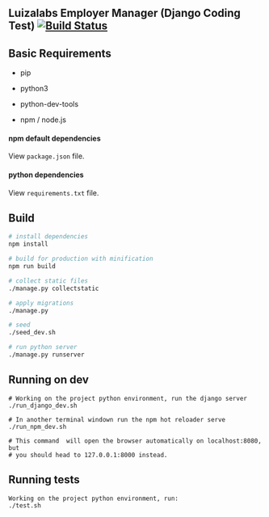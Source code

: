 ## Luizalabs Employer Manager (Django Coding Test) [![Build Status](https://travis-ci.com/JoabMendes/luizalabs_test.svg?token=YiXFcShY3q5wCAWymCUr&branch=master)](https://travis-ci.com/JoabMendes/luizalabs_test)

## Basic Requirements


- pip

- python3

- python-dev-tools

- npm / node.js


#### npm default dependencies 

View `package.json` file.

#### python dependencies

View `requirements.txt` file.


## Build

``` bash
# install dependencies
npm install

# build for production with minification
npm run build

# collect static files
./manage.py collectstatic

# apply migrations
./manage.py

# seed
./seed_dev.sh

# run python server
./manage.py runserver

```

## Running on dev

```
# Working on the project python environment, run the django server
./run_django_dev.sh

# In another terminal windown run the npm hot reloader serve
./run_npm_dev.sh

# This command  will open the browser automatically on localhost:8080, but
# you should head to 127.0.0.1:8000 instead.

```

## Running tests

```sh
Working on the project python environment, run:
./test.sh
```
